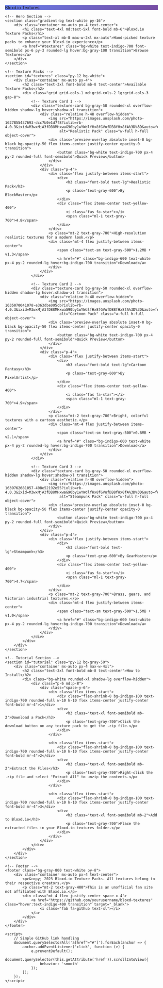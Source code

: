 <!DOCTYPE html>
<html lang="en">
<head>
    <meta charset="UTF-8">
    <meta name="viewport" content="width=device-width, initial-scale=1.0">
    <title>Bloxd.io Texture Packs | GitHub Hosted</title>
    <script src="https://cdn.tailwindcss.com"></script>
    <link rel="stylesheet" href="https://cdnjs.cloudflare.com/ajax/libs/font-awesome/6.4.0/css/all.min.css">
    <style>
        .texture-card:hover .preview-overlay {
            opacity: 1;
        }
        .gradient-bg {
            background: linear-gradient(135deg, #667eea 0%, #764ba2 100%);
        }
    </style>
</head>
<body class="bg-gray-100 font-sans">
    <!-- Navigation -->
    <nav class="gradient-bg text-white shadow-lg">
        <div class="container mx-auto px-4 py-3 flex justify-between items-center">
            <div class="flex items-center space-x-2">
                <i class="fas fa-cubes text-2xl"></i>
                <span class="text-xl font-bold">Bloxd.io Textures</span>
            </div>
            <a href="https://github.com/yourusername/bloxd-textures" class="hover:text-gray-200 transition" target="_blank">
                <i class="fab fa-github text-xl"></i>
            </a>
        </div>
    </nav>

    <!-- Hero Section -->
    <section class="gradient-bg text-white py-16">
        <div class="container mx-auto px-4 text-center">
            <h1 class="text-4xl md:text-5xl font-bold mb-6">Bloxd.io Texture Packs</h1>
            <p class="text-xl mb-8 max-w-2xl mx-auto">Hand-picked texture packs to enhance your Bloxd.io experience</p>
            <a href="#textures" class="bg-white text-indigo-700 font-semibold px-6 py-3 rounded-lg hover:bg-gray-100 transition">Browse Textures</a>
        </div>
    </section>

    <!-- Texture Packs -->
    <section id="textures" class="py-12 bg-white">
        <div class="container mx-auto px-4">
            <h2 class="text-3xl font-bold mb-8 text-center">Available Texture Packs</h2>
            <div class="grid grid-cols-1 md:grid-cols-2 lg:grid-cols-3 gap-8">
                <!-- Texture Card 1 -->
                <div class="texture-card bg-gray-50 rounded-xl overflow-hidden shadow-lg hover:shadow-xl transition">
                    <div class="relative h-48 overflow-hidden">
                        <img src="https://images.unsplash.com/photo-1627855437693-dcc7b0e1d7f8?ixlib=rb-4.0.3&ixid=M3wxMjA3fDB8MHxwaG90by1wYWdlfHx8fGVufDB8fHx8fA%3D%3D&auto=format&fit=crop&w=600&q=80" 
                             alt="Realistic Pack" class="w-full h-full object-cover">
                        <div class="preview-overlay absolute inset-0 bg-black bg-opacity-50 flex items-center justify-center opacity-0 transition">
                            <button class="bg-white text-indigo-700 px-4 py-2 rounded-full font-semibold">Quick Preview</button>
                        </div>
                    </div>
                    <div class="p-4">
                        <div class="flex justify-between items-start">
                            <div>
                                <h3 class="font-bold text-lg">Realistic Pack</h3>
                                <p class="text-gray-600">By BlockMaster</p>
                            </div>
                            <div class="flex items-center text-yellow-400">
                                <i class="fas fa-star"></i>
                                <span class="ml-1 text-gray-700">4.8</span>
                            </div>
                        </div>
                        <p class="mt-2 text-gray-700">High-resolution realistic textures for a modern look.</p>
                        <div class="mt-4 flex justify-between items-center">
                            <span class="text-sm text-gray-500">1.2MB • v1.3</span>
                            <a href="#" class="bg-indigo-600 text-white px-4 py-2 rounded-lg hover:bg-indigo-700 transition">Download</a>
                        </div>
                    </div>
                </div>

                <!-- Texture Card 2 -->
                <div class="texture-card bg-gray-50 rounded-xl overflow-hidden shadow-lg hover:shadow-xl transition">
                    <div class="relative h-48 overflow-hidden">
                        <img src="https://images.unsplash.com/photo-1635070041078-e363dbe005cb?ixlib=rb-4.0.3&ixid=M3wxMjA3fDB8MHxwaG90by1wYWdlfHx8fGVufDB8fHx8fA%3D%3D&auto=format&fit=crop&w=600&q=80" 
                             alt="Cartoon Pack" class="w-full h-full object-cover">
                        <div class="preview-overlay absolute inset-0 bg-black bg-opacity-50 flex items-center justify-center opacity-0 transition">
                            <button class="bg-white text-indigo-700 px-4 py-2 rounded-full font-semibold">Quick Preview</button>
                        </div>
                    </div>
                    <div class="p-4">
                        <div class="flex justify-between items-start">
                            <div>
                                <h3 class="font-bold text-lg">Cartoon Fantasy</h3>
                                <p class="text-gray-600">By PixelArtist</p>
                            </div>
                            <div class="flex items-center text-yellow-400">
                                <i class="fas fa-star"></i>
                                <span class="ml-1 text-gray-700">4.9</span>
                            </div>
                        </div>
                        <p class="mt-2 text-gray-700">Bright, colorful textures with a cartoon aesthetic.</p>
                        <div class="mt-4 flex justify-between items-center">
                            <span class="text-sm text-gray-500">0.8MB • v2.1</span>
                            <a href="#" class="bg-indigo-600 text-white px-4 py-2 rounded-lg hover:bg-indigo-700 transition">Download</a>
                        </div>
                    </div>
                </div>

                <!-- Texture Card 3 -->
                <div class="texture-card bg-gray-50 rounded-xl overflow-hidden shadow-lg hover:shadow-xl transition">
                    <div class="relative h-48 overflow-hidden">
                        <img src="https://images.unsplash.com/photo-1639762681057-408e52192e55?ixlib=rb-4.0.3&ixid=M3wxMjA3fDB8MHxwaG90by1wYWdlfHx8fGVufDB8fHx8fA%3D%3D&auto=format&fit=crop&w=600&q=80" 
                             alt="Steampunk Pack" class="w-full h-full object-cover">
                        <div class="preview-overlay absolute inset-0 bg-black bg-opacity-50 flex items-center justify-center opacity-0 transition">
                            <button class="bg-white text-indigo-700 px-4 py-2 rounded-full font-semibold">Quick Preview</button>
                        </div>
                    </div>
                    <div class="p-4">
                        <div class="flex justify-between items-start">
                            <div>
                                <h3 class="font-bold text-lg">Steampunk</h3>
                                <p class="text-gray-600">By GearMaster</p>
                            </div>
                            <div class="flex items-center text-yellow-400">
                                <i class="fas fa-star"></i>
                                <span class="ml-1 text-gray-700">4.7</span>
                            </div>
                        </div>
                        <p class="mt-2 text-gray-700">Brass, gears, and Victorian industrial textures.</p>
                        <div class="mt-4 flex justify-between items-center">
                            <span class="text-sm text-gray-500">1.5MB • v1.0</span>
                            <a href="#" class="bg-indigo-600 text-white px-4 py-2 rounded-lg hover:bg-indigo-700 transition">Download</a>
                        </div>
                    </div>
                </div>
            </div>
        </div>
    </section>

    <!-- Tutorial Section -->
    <section id="tutorial" class="py-12 bg-gray-50">
        <div class="container mx-auto px-4 max-w-4xl">
            <h2 class="text-3xl font-bold mb-8 text-center">How to Install</h2>
            <div class="bg-white rounded-xl shadow-lg overflow-hidden">
                <div class="p-6 md:p-8">
                    <div class="space-y-6">
                        <div class="flex items-start">
                            <div class="flex-shrink-0 bg-indigo-100 text-indigo-700 rounded-full w-10 h-10 flex items-center justify-center font-bold mr-4">1</div>
                            <div>
                                <h3 class="text-xl font-semibold mb-2">Download a Pack</h3>
                                <p class="text-gray-700">Click the download button on any texture pack to get the .zip file.</p>
                            </div>
                        </div>
                        
                        <div class="flex items-start">
                            <div class="flex-shrink-0 bg-indigo-100 text-indigo-700 rounded-full w-10 h-10 flex items-center justify-center font-bold mr-4">2</div>
                            <div>
                                <h3 class="text-xl font-semibold mb-2">Extract the Files</h3>
                                <p class="text-gray-700">Right-click the .zip file and select "Extract All" to unzip the contents.</p>
                            </div>
                        </div>
                        
                        <div class="flex items-start">
                            <div class="flex-shrink-0 bg-indigo-100 text-indigo-700 rounded-full w-10 h-10 flex items-center justify-center font-bold mr-4">3</div>
                            <div>
                                <h3 class="text-xl font-semibold mb-2">Add to Bloxd.io</h3>
                                <p class="text-gray-700">Place the extracted files in your Bloxd.io textures folder.</p>
                            </div>
                        </div>
                    </div>
                </div>
            </div>
        </div>
    </section>

    <!-- Footer -->
    <footer class="bg-gray-800 text-white py-8">
        <div class="container mx-auto px-4 text-center">
            <p>&copy; 2023 Bloxd.io Texture Packs. All textures belong to their respective creators.</p>
            <p class="mt-2 text-gray-400">This is an unofficial fan site not affiliated with Bloxd.io.</p>
            <div class="mt-4 flex justify-center space-x-4">
                <a href="https://github.com/yourusername/bloxd-textures" class="hover:text-indigo-400 transition" target="_blank">
                    <i class="fab fa-github text-xl"></i>
                </a>
            </div>
        </div>
    </footer>

    <script>
        // Simple GitHub link handling
        document.querySelectorAll('a[href^="#"]').forEach(anchor => {
            anchor.addEventListener('click', function (e) {
                e.preventDefault();
                document.querySelector(this.getAttribute('href')).scrollIntoView({
                    behavior: 'smooth'
                });
            ]);
        });
    </script>
</body>
</html>
